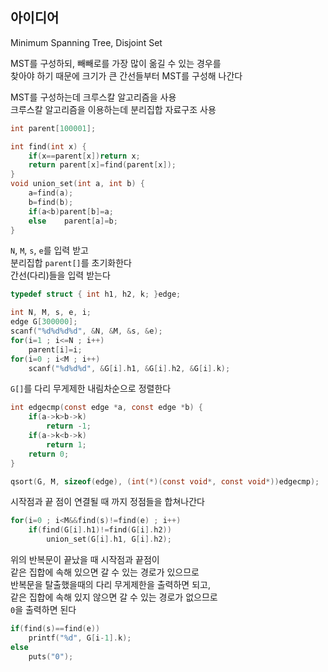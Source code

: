 ## 아이디어
Minimum Spanning Tree, Disjoint Set  
  
MST를 구성하되, 빼빼로를 가장 많이 옮길 수 있는 경우를  
찾아야 하기 때문에 크기가 큰 간선들부터 MST를 구성해 나간다  
  
MST를 구성하는데 크루스칼 알고리즘을 사용  
크루스칼 알고리즘을 이용하는데 분리집합 자료구조 사용
```c
int parent[100001];

int find(int x) {
	if(x==parent[x])return x;
	return parent[x]=find(parent[x]);
}
void union_set(int a, int b) {
	a=find(a);
	b=find(b);
	if(a<b)parent[b]=a;
	else	parent[a]=b;
}
```
`N`, `M`, `s`, `e`를 입력 받고  
분리집합 `parent[]`를 초기화한다  
간선(다리)들을 입력 받는다
```c
typedef struct { int h1, h2, k; }edge;

int N, M, s, e, i;
edge G[300000];
scanf("%d%d%d%d", &N, &M, &s, &e);
for(i=1 ; i<=N ; i++)
	parent[i]=i;
for(i=0 ; i<M ; i++)
	scanf("%d%d%d", &G[i].h1, &G[i].h2, &G[i].k);
```
`G[]`를 다리 무게제한 내림차순으로 정렬한다
```c
int edgecmp(const edge *a, const edge *b) {
	if(a->k>b->k)
		return -1;
	if(a->k<b->k)
		return 1;
	return 0;
}

qsort(G, M, sizeof(edge), (int(*)(const void*, const void*))edgecmp);
```
시작점과 끝 점이 연결될 때 까지 정점들을 합쳐나간다
```c
for(i=0 ; i<M&&find(s)!=find(e) ; i++)
	if(find(G[i].h1)!=find(G[i].h2))
		union_set(G[i].h1, G[i].h2);
```
위의 반복문이 끝났을 때 시작점과 끝점이  
같은 집합에 속해 있으면 갈 수 있는 경로가 있으므로  
반복문을 탈출했을때의 다리 무게제한을 출력하면 되고,  
같은 집합에 속해 있지 않으면 갈 수 있는 경로가 없으므로  
`0`을 출력하면 된다
```c
if(find(s)==find(e))
	printf("%d", G[i-1].k);
else
	puts("0");
```

